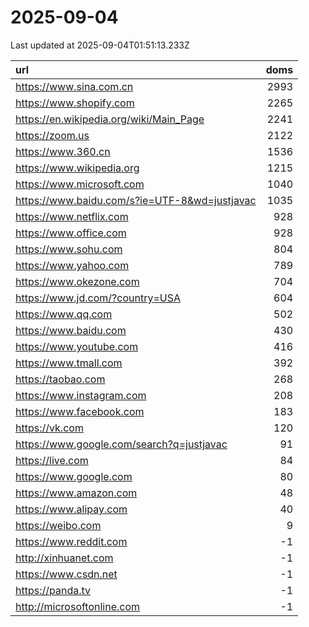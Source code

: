 # 2025-09-04

<!-- BEGIN -->
Last updated at 2025-09-04T01:51:13.233Z

url | doms
:- | -:
https://www.sina.com.cn | 2993
https://www.shopify.com | 2265
https://en.wikipedia.org/wiki/Main_Page | 2241
https://zoom.us | 2122
https://www.360.cn | 1536
https://www.wikipedia.org | 1215
https://www.microsoft.com | 1040
https://www.baidu.com/s?ie=UTF-8&wd=justjavac | 1035
https://www.netflix.com | 928
https://www.office.com | 928
https://www.sohu.com | 804
https://www.yahoo.com | 789
https://www.okezone.com | 704
https://www.jd.com/?country=USA | 604
https://www.qq.com | 502
https://www.baidu.com | 430
https://www.youtube.com | 416
https://www.tmall.com | 392
https://taobao.com | 268
https://www.instagram.com | 208
https://www.facebook.com | 183
https://vk.com | 120
https://www.google.com/search?q=justjavac | 91
https://live.com | 84
https://www.google.com | 80
https://www.amazon.com | 48
https://www.alipay.com | 40
https://weibo.com | 9
https://www.reddit.com | -1
http://xinhuanet.com | -1
https://www.csdn.net | -1
https://panda.tv | -1
http://microsoftonline.com | -1
<!-- END -->
